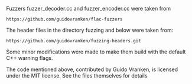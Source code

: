 Fuzzers fuzzer_decoder.cc and fuzzer_encoder.cc were taken from

    https://github.com/guidovranken/flac-fuzzers

The header files in the directory fuzzing and below were taken from:

    https://github.com/guidovranken/fuzzing-headers.git

Some minor modifications were made to make them build with the default C++
warning flags.

The code mentioned above, contributed by Guido Vranken, is licensed under
the MIT license. See the files themselves for details
